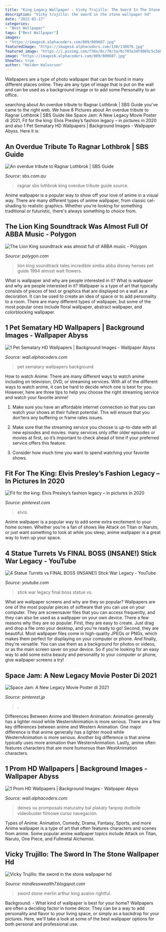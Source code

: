```yaml
---
title: "King Legacy Wallpaper - Vicky Trujillo: The Sword In The Stone Wallpaper Hd"
description: "Vicky trujillo: the sword in the stone wallpaper hd"
date: "2022-01-17"
categories:
- "Best Wallpaper"
tags: ["Best Wallpaper"]
images:
- "https://images6.alphacoders.com/809/809687.jpg"
featuredImage: "https://images4.alphacoders.com/130/130876.jpg"
featured_image: "https://i.pinimg.com/736x/0c/70/3a/0c703a3dfd069c5c56081a23dc84b644.jpg"
image: "https://images6.alphacoders.com/809/809687.jpg"
ShowToc: true
author: "Holden Halvorson"
---
```





Wallpapers are a type of photo wallpaper that can be found in many different places online. They are any type of image that is put on the wall and can be used as a background image or to add some Personality to an office.

	

		
searching about An overdue tribute to Ragnar Lothbrok | SBS Guide you've came to the right web. We have 8 Pictures about An overdue tribute to Ragnar Lothbrok | SBS Guide like Space Jam: A New Legacy Movie Poster di 2021, Fit for the king: Elvis Presley’s fashion legacy – in pictures in 2020 and also 1 Pet Sematary HD Wallpapers | Background Images - Wallpaper Abyss. Here it is:
		
    
## An Overdue Tribute To Ragnar Lothbrok | SBS Guide

<img loading=lazy src="https://www.sbs.com.au/guide/sites/sbs.com.au.guide/files/styles/full/public/ragnar_0.jpg?itok=9QX9XLWM&amp;mtime=1511310326" onerror="this.onerror=null;this.src='https://tse2.mm.bing.net/th?id=OIP.M9Vi8sAuzHVybOR8Za-fgwHaEK&amp;pid=15.1';" alt="An overdue tribute to Ragnar Lothbrok | SBS Guide">

_Source: sbs.com.au_

>ragnar sbs lothbrok king overdue tribute guide source. 

	

Anime wallpaper is a popular way to show off your love of anime in a visual way. There are many different types of anime wallpaper, from classic cel-shading to realistic graphics. Whether you're looking for something traditional or futuristic, there's always something to choice from.

    
## The Lion King Soundtrack Was Almost Full Of ABBA Music - Polygon

<img loading=lazy src="https://cdn.vox-cdn.com/thumbor/-X33RqmD3KYJnDsnffutJqpf4Sw=/0x0:1920x1080/1200x800/filters:focal(722x348:1028x654)/cdn.vox-cdn.com/uploads/chorus_image/image/64782229/lion_king_disneyscreencaps.com_1754.0.jpg" onerror="this.onerror=null;this.src='https://tse2.mm.bing.net/th?id=OIP.Z-Bz7FIKJvtcuHU6xiHTRwHaE8&amp;pid=15.1';" alt="The Lion King soundtrack was almost full of ABBA music - Polygon">

_Source: polygon.com_

>lion king soundtrack tales incredible simba abba disney heroes pet guide 1994 almost wait flowers. 

	

What is wallpaper and why are people interested in it?
What is wallpaper and why are people interested in it?
Wallpaper is a type of art that typically consists of pieces of text or graphics that are displayed on a wall as a decoration. It can be used to create an idea of space or to add personality to a room. There are many different types of wallpaper, but some of the most popular ones include floral wallpaper, abstract wallpaper, and colorblocking wallpaper.

    
## 1 Pet Sematary HD Wallpapers | Background Images - Wallpaper Abyss

<img loading=lazy src="https://images6.alphacoders.com/809/809687.jpg" onerror="this.onerror=null;this.src='https://tse3.mm.bing.net/th?id=OIP.bFv__DAodpn879oKoK54-QHaEK&amp;pid=15.1';" alt="1 Pet Sematary HD Wallpapers | Background Images - Wallpaper Abyss">

_Source: wall.alphacoders.com_

>pet sematary wallpapers background. 

	

How to watch Anime: There are many different ways to watch anime including on television, DVD, or streaming services.
With all of the different ways to watch anime, it can be hard to decide which one is best for you. However, here are three tips to help you choose the right streaming service and watch your favorite anime!
1. Make sure you have an affordable internet connection so that you can watch your shows at their fullest potential. This will ensure that you don’tera any buffering or frame rates issues.

2. Make sure that the streaming service you choose is up-to-date with all new episodes and movies. many services only offer older episodes or movies at first, so it’s important to check ahead of time if your preferred service offers this feature.

3. Consider how much time you want to spend watching your favorite shows.

    
## Fit For The King: Elvis Presley’s Fashion Legacy – In Pictures In 2020

<img loading=lazy src="https://i.pinimg.com/736x/0c/70/3a/0c703a3dfd069c5c56081a23dc84b644.jpg" onerror="this.onerror=null;this.src='https://tse4.mm.bing.net/th?id=OIP.d0AC2-B4bVyXespiksXm8wHaHZ&amp;pid=15.1';" alt="Fit for the king: Elvis Presley’s fashion legacy – in pictures in 2020">

_Source: pinterest.com_

>elvis. 

	

Anime wallpaper is a popular way to add some extra excitement to your home screen. Whether you’re a fan of shows like Attack on Titan or Naruto, or just want something to look at while you sleep, anime wallpaper is a great way to liven up your space.

    
## 4 Statue Turrets Vs FINAL BOSS (INSANE!) Stick War Legacy - YouTube

<img loading=lazy src="https://i.ytimg.com/vi/YElsRrxvpRY/maxresdefault.jpg" onerror="this.onerror=null;this.src='https://tse4.mm.bing.net/th?id=OIP.gBp7QOEaKM0XY20iY-W17wHaEK&amp;pid=15.1';" alt="4 Statue Turrets vs FINAL BOSS (INSANE!) Stick War Legacy - YouTube">

_Source: youtube.com_

>stick war legacy final boss statue vs. 

	

What are wallpaper screens and why are they so popular?
Wallpapers are one of the most popular pieces of software that you can use on your computer. They are screensaver files that you can access frequently, and they can also be used as a wallpaper on your own device. There a few reasons why they are so popular. First, they are easy to create. Just drag and drop a file onto your desktop, and you're ready to go! Second, they are beautiful. Most wallpaper files come in high-quality JPEGs or PNGs, which makes them perfect for displaying on your computer or phone. And finally, they're versatile. You can use them as a background for photos or videos, or as the main screen saver on your device. So if you're looking for an easy way to add some extra beauty and personality to your computer or phone, give wallpaper screens a try!

    
## Space Jam: A New Legacy Movie Poster Di 2021

<img loading=lazy src="https://i.pinimg.com/736x/09/3b/e8/093be8295e08fcc8d6fa80b5fe8bde7e.jpg" onerror="this.onerror=null;this.src='https://tse2.mm.bing.net/th?id=OIP.IImfHpNikW0lOzaF5lflcgHaJQ&amp;pid=15.1';" alt="Space Jam: A New Legacy Movie Poster di 2021">

_Source: pinterest.jp_

>. 

	

Differences Between Anime and Western Animation: Animation generally has a lighter mood while WesternAnimation is more serious.
There are a few key differences between anime and Western Animation. One major difference is that anime generally has a lighter mood while WesternAnimation is more serious. Another big difference is that anime typically uses more animation than WesternAnimation. Lastly, anime often features characters that are more humorous than WestAnimation characters.

    
## 1 Prom HD Wallpapers | Background Images - Wallpaper Abyss

<img loading=lazy src="https://images4.alphacoders.com/130/130876.jpg" onerror="this.onerror=null;this.src='https://tse1.mm.bing.net/th?id=OIP.wvDeAlTxzi8E-OAZvhLicAHaFj&amp;pid=15.1';" alt="1 Prom HD Wallpapers | Background Images - Wallpaper Abyss">

_Source: wall.alphacoders.com_

>deines หน promposals maturalny bal plakaty fanpop dvdtoile videobuster filmowe curso navegación. 

	

Types of Anime: Animation, Comedy, Drama, Fantasy, Sports, and more
Anime wallpaper is a type of art that often features characters and scenes from anime. Some popular anime wallpaper topics include Attack on Titan, Naruto, One Piece, and Fullmetal Alchemist.

    
## Vicky Trujillo: The Sword In The Stone Wallpaper Hd

<img loading=lazy src="https://2.bp.blogspot.com/-Y5QbH4Bq25k/TraEnMbhWjI/AAAAAAAAARo/4lhkMnhKnBU/s1600/the-sword-in-the-stone-2-747917.jpg" onerror="this.onerror=null;this.src='https://tse3.mm.bing.net/th?id=OIP.IZcaUzb4S00JtRhUx1GLGQHaJ9&amp;pid=15.1';" alt="Vicky Trujillo: the sword in the stone wallpaper hd">

_Source: mindlesswealth7.blogspot.com_

>sword stone merlin arthur king avalon rightful. 

	

Background: - What kind of wallpaper is best for your home?
Wallpapers are often a deciding factor in home décor. They can be a way to add personality and flavor to your living space, or simply as a backdrop for your pictures. Here, we'll take a look at some of the best wallpaper options for both personal and professional use.

